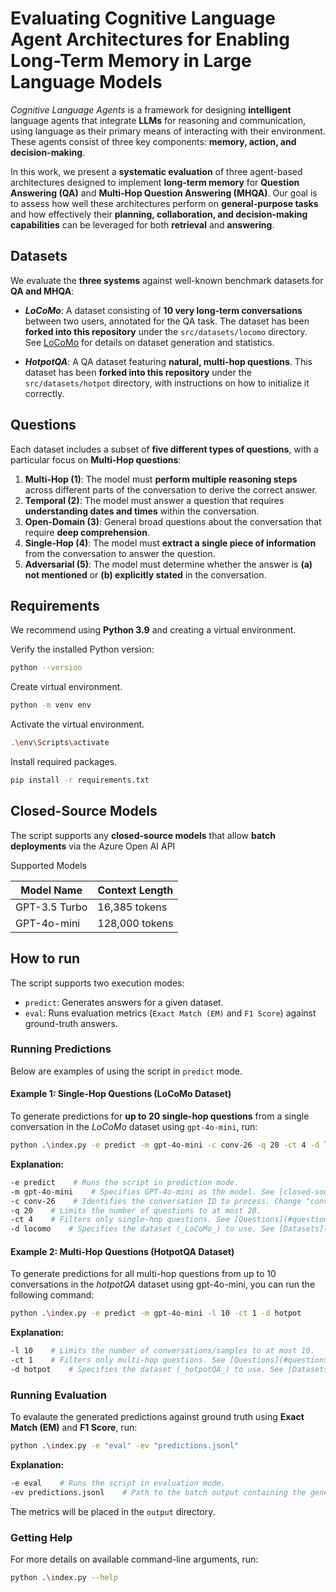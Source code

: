 # Evaluating Cognitive Language Agent Architectures for Enabling Long-Term Memory in Large Language Models

_Cognitive Language Agents_ is a framework for designing **intelligent** language agents that integrate **LLMs** for reasoning and communication, using language as their primary means of interacting with their environment. These agents consist of three key components: **memory, action, and decision-making**.

In this work, we present a **systematic evaluation** of three agent-based architectures designed to implement **long-term memory** for **Question Answering (QA)** and **Multi-Hop Question Answering (MHQA)**. Our goal is to assess how well these architectures perform on **general-purpose tasks** and how effectively their **planning, collaboration, and decision-making capabilities** can be leveraged for both **retrieval** and **answering**.

## Datasets

We evaluate the **three systems** against well-known benchmark datasets for **QA and MHQA**:

- **_LoCoMo_**: A dataset consisting of **10 very long-term conversations** between two users, annotated for the QA task. The dataset has been **forked into this repository** under the `src/datasets/locomo` directory. See [LoCoMo](https://github.com/snap-research/locomo) for details on dataset generation and statistics.

- **_HotpotQA_**: A QA dataset featuring **natural, multi-hop questions**. This dataset has been **forked into this repository** under the `src/datasets/hotpot` directory, with instructions on how to initialize it correctly.

## Questions

Each dataset includes a subset of **five different types of questions**, with a particular focus on **Multi-Hop questions**:

1. **Multi-Hop (1)**: The model must **perform multiple reasoning steps** across different parts of the conversation to derive the correct answer.
2. **Temporal (2)**: The model must answer a question that requires **understanding dates and times** within the conversation.
3. **Open-Domain (3)**: General broad questions about the conversation that require **deep comprehension**.
4. **Single-Hop (4)**: The model must **extract a single piece of information** from the conversation to answer the question.
5. **Adversarial (5)**: The model must determine whether the answer is **(a) not mentioned** or **(b) explicitly stated** in the conversation.

## Requirements

We recommend using **Python 3.9** and creating a virtual environment.

Verify the installed Python version:

```sh
python --version
```

Create virtual environment.

```bash
python -m venv env
```

Activate the virtual environment.

```bash
.\env\Scripts\activate
```

Install required packages.

```bash
pip install -r requirements.txt
```

## Closed-Source Models

The script supports any **closed-source models** that allow **batch deployments** via the Azure Open AI API

Supported Models

| Model Name      | Context Length |
|-----------------|----------------|
| GPT-3.5 Turbo   | 16,385 tokens   |
| GPT-4o-mini     | 128,000 tokens  |

## How to run

The script supports two execution modes:

- `predict`: Generates answers for a given dataset.
- `eval`: Runs evaluation metrics (`Exact Match (EM)` and `F1 Score`) against ground-truth answers.

### Running Predictions

Below are examples of using the script in `predict` mode.

#### Example 1: Single-Hop Questions (LoCoMo Dataset)

To generate predictions for **up to 20 single-hop questions** from a single conversation in the _LoCoMo_ dataset using `gpt-4o-mini`, run:

```sh
python .\index.py -e predict -m gpt-4o-mini -c conv-26 -q 20 -ct 4 -d locomo
```

**Explanation:**

```sh
-e predict    # Runs the script in prediction mode.
-m gpt-4o-mini    # Specifies GPT-4o-mini as the model. See [closed-source models](#closed-source-models).
-c conv-26    # Identifies the conversation ID to process. Change "conv-26" to target a different conversation or omit.
-q 20    # Limits the number of questions to at most 20.
-ct 4    # Filters only single-hop questions. See [Questions](#questions)
-d locomo    # Specifies the dataset (_LoCoMo_) to use. See [Datasets](#datasets)
```

#### Example 2: Multi-Hop Questions (HotpotQA Dataset)

To generate predictions for all multi-hop questions from up to 10 conversations in the _hotpotQA_ dataset using gpt-4o-mini, you can run the following command:

```sh
python .\index.py -e predict -m gpt-4o-mini -l 10 -ct 1 -d hotpot
```

**Explanation:**

```sh
-l 10    # Limits the number of conversations/samples to at most 10.
-ct 1    # Filters only multi-hop questions. See [Questions](#questions)
-d hotpot    # Specifies the dataset (_hotpotQA_) to use. See [Datasets](#datasets)
```

### Running Evaluation

To evalaute the generated predictions against ground truth using **Exact Match (EM)** and **F1 Score**, run:

```sh
python .\index.py -e "eval" -ev "predictions.jsonl"
```

**Explanation:**

```sh
-e eval    # Runs the script in evaluation mode.
-ev predictions.jsonl    # Path to the batch output containing the generated answers.
```

The metrics will be placed in the `output` directory.

### Getting Help

For more details on available command-line arguments, run:

```sh
python .\index.py --help
```
